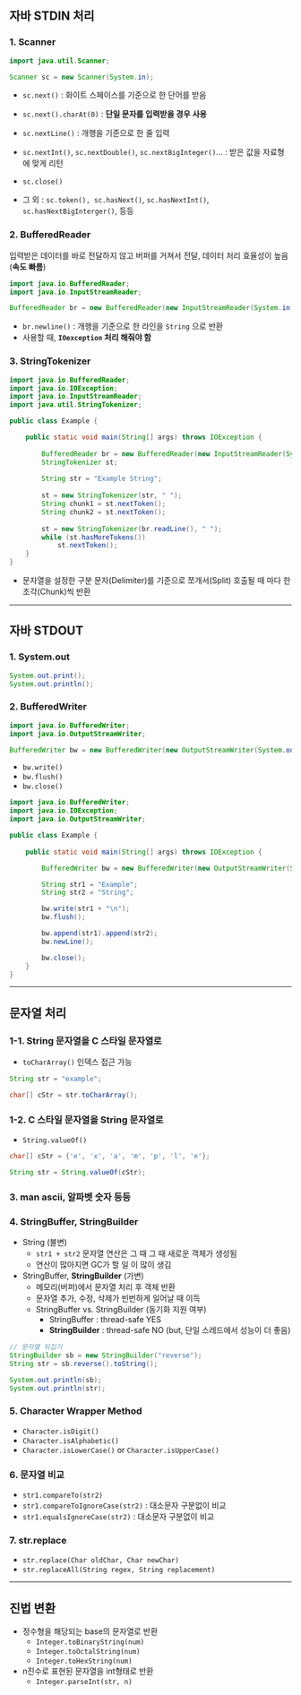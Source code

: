 
## 자바 STDIN 처리 
### 1. Scanner
```java
import java.util.Scanner;

Scanner sc = new Scanner(System.in);
```
- `sc.next()` : 화이트 스페이스를 기준으로 한 단어를 받음
- `sc.next().charAt(0)` : **단일 문자를 입력받을 경우 사용**
- `sc.nextLine()` : 개행을 기준으로 한 줄 입력 
- `sc.nextInt()`, `sc.nextDouble()`, `sc.nextBigInteger()`... : 받은 값을 자료형에 맞게 리턴
- `sc.close()`

- 그 외 : `sc.token(), sc.hasNext()`, `sc.hasNextInt()`, `sc.hasNextBigInterger()`, 등등

### 2. BufferedReader
입력받은 데이터를 바로 전달하지 않고 버퍼를 거쳐서 전달, 데이터 처리 효율성이 높음 (**속도 빠름**)
```java
import java.io.BufferedReader;
import java.io.InputStreamReader;

BufferedReader br = new BufferedReader(new InputStreamReader(System.in));
```

- `br.newline()` : 개행을 기준으로 한 라인을 `String` 으로 반환
- 사용할 때, **`IOexception` 처리 해줘야 함**

### 3. StringTokenizer
```java
import java.io.BufferedReader;
import java.io.IOException;
import java.io.InputStreamReader;
import java.util.StringTokenizer;

public class Example {

    public static void main(String[] args) throws IOException {
        
        BufferedReader br = new BufferedReader(new InputStreamReader(System.in));
        StringTokenizer st;
        
        String str = "Example String";
        
        st = new StringTokenizer(str, " ");
        String chunk1 = st.nextToken();
        String chunk2 = st.nextToken();
        
        st = new StringTokenizer(br.readLine(), " ");
        while (st.hasMoreTokens())
            st.nextToken();
    }
}
```
- 문자열을 설정한 구분 문자(Delimiter)를 기준으로 쪼개서(Split) 호출될 때 마다 한 조각(Chunk)씩 반환

---
## 자바 STDOUT
### 1. System.out
```java
System.out.print();
System.out.println();
```

### 2. BufferedWriter
```java
import java.io.BufferedWriter;
import java.io.OutputStreamWriter;

BufferedWriter bw = new BufferedWriter(new OutputStreamWriter(System.out));
```
- `bw.write()`
- `bw.flush()`
- `bw.close()`

```java
import java.io.BufferedWriter;
import java.io.IOException;
import java.io.OutputStreamWriter;

public class Example {
    
    public static void main(String[] args) throws IOException {

        BufferedWriter bw = new BufferedWriter(new OutputStreamWriter(System.out));

        String str1 = "Example";
        String str2 = "String";

        bw.write(str1 + "\n");
        bw.flush();

        bw.append(str1).append(str2);
        bw.newLine();

        bw.close();
    }
}
```

---
## 문자열 처리
### 1-1. String 문자열을 C 스타일 문자열로
- `toCharArray()` 인덱스 접근 가능
```java
String str = "example";

char[] cStr = str.toCharArray();
```

### 1-2. C 스타일 문자열을 String 문자열로
- `String.valueOf()`
```java
char[] cStr = {'e', 'x', 'a', 'm', 'p', 'l', 'e'};

String str = String.valueOf(cStr);
```
### 3. man ascii, 알파벳 숫자 등등
### 4. StringBuffer, StringBuilder
- String (불변)
  - `str1 + str2` 문자열 연산은 그 때 그 때 새로운 객체가 생성됨
  - 연산이 많아지면 GC가 할 일 이 많이 생김
- StringBuffer, **StringBuilder** (가변)
  - 메모리(버퍼)에서 문자열 처리 후 객체 반환 
  - 문자열 추가, 수정, 삭제가 빈번하게 일어날 때 이득
  - StringBuffer vs. StringBuilder (동기화 지원 여부)
    - StringBuffer : thread-safe YES
    - **StringBuilder** : thread-safe NO (but, 단일 스레드에서 성능이 더 좋음)


```java
// 문자열 뒤집기
StringBuilder sb = new StringBuilder("reverse");
String str = sb.reverse().toString();

System.out.println(sb);
System.out.println(str);
```

### 5. Character Wrapper Method
- `Character.isDigit()`  
- `Character.isAlphabetic()`  
- `Character.isLowerCase()` or `Character.isUpperCase()`

### 6. 문자열 비교
- `str1.compareTo(str2)`
- `str1.compareToIgnoreCase(str2)` : 대소문자 구분없이 비교
- `str1.equalsIgnoreCase(str2)` : 대소문자 구분없이 비교

### 7. str.replace
- `str.replace(Char oldChar, Char newChar)`
- `str.replaceAll(String regex, String replacement)`

---
## 진법 변환
- 정수형을 해당되는 base의 문자열로 반환
  - `Integer.toBinaryString(num)`
  - `Integer.toOctalString(num)`
  - `Integer.toHexString(num)`
- n진수로 표현된 문자열을 int형태로 반환
  - `Integer.parseInt(str, n)`